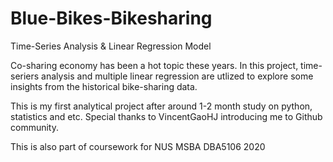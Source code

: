 # Blue-Bikes-Bikesharing
Time-Series Analysis & Linear Regression Model

Co-sharing economy has been a hot topic these years.
In this project, time-seriers analysis and multiple linear regression are utlized to explore some insights from the historical bike-sharing data.



This is my first analytical project after around 1-2 month study on python, statistics and etc.
Special thanks to VincentGaoHJ introducing me to Github community.

This is also part of coursework for NUS MSBA DBA5106 2020
